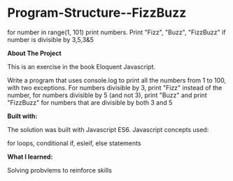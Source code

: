 # Program-Structure--FizzBuzz
for number in range(1, 101) print numbers. Print "Fizz", "Buzz", "FizzBuzz" if number is divisible by 3,5,3&amp;5

<b>About The Project</b>

This is an exercise in the book Eloquent Javascript. 

Write a program that uses console.log to print all the numbers from 1 to 100, with two exceptions. For numbers divisible by 3, print "Fizz" instead of the number, for numbers divisible by 5 (and not 3), print "Buzz" and print "FizzBuzz" for numbers that are divisible by both 3 and 5


<b>Built with:</b>

The solution was built with Javascript ES6. Javascript concepts used:

for loops, conditional if, esleif, else statements

<b>What I learned:</b>

Solving probvlems to reinforce skills
